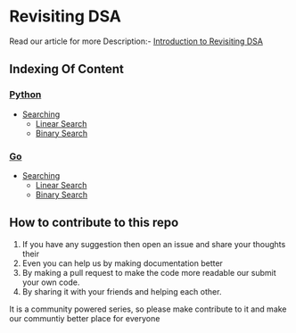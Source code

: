 # Revisiting DSA

Read our article for more Description:- [Introduction to Revisiting DSA](https://rajeshberwal.com/what-is-revisiting-dsa-series)

## Indexing Of Content

### [Python](https://github.com/rajeshberwal/revisiting-dsa/tree/master/python)

- [Searching](https://github.com/rajeshberwal/revisiting-dsa/tree/master/python/searching)
  - [Linear Search](https://github.com/rajeshberwal/revisiting-dsa/blob/master/python/searching/linear-searching.py)
  - [Binary Search](https://github.com/rajeshberwal/revisiting-dsa/blob/master/python/searching/binary-searching.py)

### [Go](https://github.com/rajeshberwal/revisiting-dsa/tree/master/go)

- [Searching](https://github.com/rajeshberwal/revisiting-dsa/tree/master/go/searching)
  - [Linear Search](https://github.com/rajeshberwal/revisiting-dsa/blob/master/go/searching/linearSearch.go)
  - [Binary Search](https://github.com/rajeshberwal/revisiting-dsa/blob/master/go/searching/binarySearch.go)

## How to contribute to this repo

1. If you have any suggestion then open an issue and share your thoughts their
2. Even you can help us by making documentation better
3. By making a pull request to make the code more readable our submit your own code.
4. By sharing it with your friends and helping each other.

It is a community powered series, so please make contribute to it and make our communtiy better place for everyone
